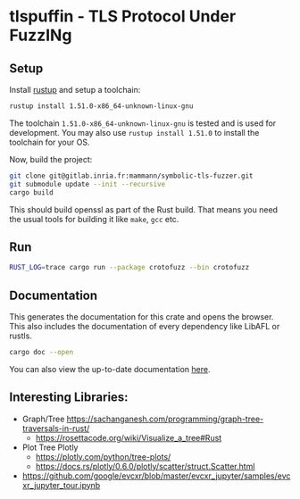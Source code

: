 # tlspuffin - TLS Protocol Under FuzzINg

## Setup

Install [rustup](https://rustup.rs/) and setup a toolchain:

```bash
rustup install 1.51.0-x86_64-unknown-linux-gnu
```

The toolchain `1.51.0-x86_64-unknown-linux-gnu` is tested and is used for development. You may also use `rustup install 1.51.0` to install the toolchain for your OS. 

Now, build the project:

```bash
git clone git@gitlab.inria.fr:mammann/symbolic-tls-fuzzer.git
git submodule update --init --recursive
cargo build
```

This should build openssl as part of the Rust build. That means you need the usual tools for building it like `make`, `gcc` etc.

## Run

```bash
RUST_LOG=trace cargo run --package crotofuzz --bin crotofuzz
```

## Documentation

This generates the documentation for this crate and opens the browser. This also includes the documentation of every 
dependency like LibAFL or rustls.

```bash
cargo doc --open
```

You can also view the up-to-date documentation [here](https://mammann.gitlabpages.inria.fr/tlspuffin/tlspuffin/).


## Interesting Libraries:

* Graph/Tree https://sachanganesh.com/programming/graph-tree-traversals-in-rust/
  * https://rosettacode.org/wiki/Visualize_a_tree#Rust
* Plot Tree Plotly
    * https://plotly.com/python/tree-plots/
    * https://docs.rs/plotly/0.6.0/plotly/scatter/struct.Scatter.html
* https://github.com/google/evcxr/blob/master/evcxr_jupyter/samples/evcxr_jupyter_tour.ipynb
